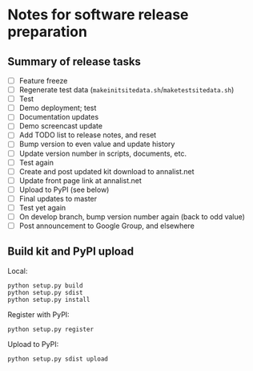 # Notes for software release preparation

## Summary of release tasks

- [ ] Feature freeze
- [ ] Regenerate test data (`makeinitsitedata.sh`/`maketestsitedata.sh`)
- [ ] Test
- [ ] Demo deployment; test
- [ ] Documentation updates
- [ ] Demo screencast update
- [ ] Add TODO list to release notes, and reset
- [ ] Bump version to even value and update history
- [ ] Update version number in scripts, documents, etc.
- [ ] Test again
- [ ] Create and post updated kit download to annalist.net
- [ ] Update front page link at annalist.net
- [ ] Upload to PyPI (see below)
- [ ] Final updates to master
- [ ] Test yet again
- [ ] On develop branch, bump version number again (back to odd value)
- [ ] Post announcement to Google Group, and elsewhere

## Build kit and PyPI upload

Local:

    python setup.py build
    python setup.py sdist
    python setup.py install

Register with PyPI:

    python setup.py register

Upload to PyPI:

    python setup.py sdist upload

